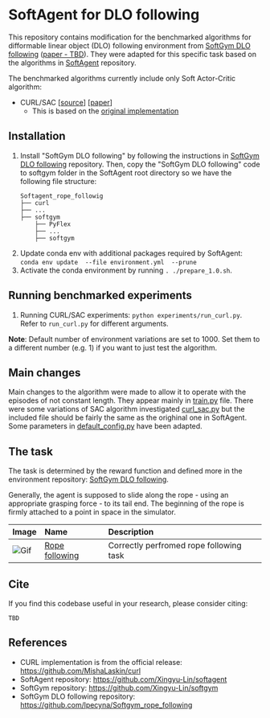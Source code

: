# SoftAgent for DLO following
This repository contains modification for the benchmarked algorithms for difformable linear object (DLO) following environment from [SoftGym DLO following](https://github.com/lpecyna/Softgym_rope_following) ([paper - TBD]()). They were adapted for this specific task based on the algorithms in [SoftAgent](https://github.com/Xingyu-Lin/softagent) repository.

The benchmarked algorithms currently include only Soft Actor-Critic algorithm:
* CURL/SAC [[source](./curl)] [[paper](https://proceedings.icml.cc/static/paper_files/icml/2020/5951-Paper.pdf)] 
    * This is based on the [original implementation](https://github.com/MishaLaskin/curl)

## Installation 

1. Install "SoftGym DLO following" by following the instructions in [SoftGym DLO following](https://github.com/lpecyna/Softgym_rope_following) repository. Then, copy the "SoftGym DLO following" code to softgym folder in the SoftAgent root directory so we have the following file structure:
    ```
    Softagent_rope_followig
    ├── curl
    ├── ...
    ├── softgym
        ├── PyFlex
        ├── ...
        ├── softgym
    ```
2. Update conda env with additional packages required by SoftAgent: `conda env update  --file environment.yml  --prune`
3. Activate the conda environment by running `. ./prepare_1.0.sh`.

## Running benchmarked experiments

1. Running CURL/SAC experiments: `python experiments/run_curl.py`. Refer to `run_curl.py` for different arguments.

**Note**: Default number of environment variations are set to 1000. Set them to a different number (e.g. 1) if you want to just test the algorithm.

## Main changes

Main changes to the algorithm were made to allow it to operate with the episodes of not constant length. They appear mainly in [train.py](./curl/train.py) file. There were some variations of SAC algorithm investigated [curl_sac.py](./curl/curl_sac.py) but the included file should be fairly the same as the orighinal one in SoftAgent. Some parameters in [default_config.py](./curl/default_config.py) have been adapted.

## The task

The task is determined by the reward function and defined more in the environment repository: [SoftGym DLO following](https://github.com/lpecyna/Softgym_rope_following).

Generally, the agent is supposed to slide along the rope - using an appropriate grasping force - to its tail end. The beginning of the rope is firmly attached to a point in space in the simulator.

| Image                                    | Name                                                                                               | Description                             |
|------------------------------------------|:---------------------------------------------------------------------------------------------------|:----------------------------------------|
| ![Gif](./examples/Reach_end_hold.gif) | [Rope following](https://github.com/lpecyna/Softgym_rope_following/softgym/envs/rope_following.py) | Correctly perfromed rope following task |

## Cite
If you find this codebase useful in your research, please consider citing:
```
TBD
```

## References
- CURL implementation is from the official release: https://github.com/MishaLaskin/curl
- SoftAgent repository: https://github.com/Xingyu-Lin/softagent
- SoftGym repository: https://github.com/Xingyu-Lin/softgym
- SoftGym DLO following repository: https://github.com/lpecyna/Softgym_rope_following
